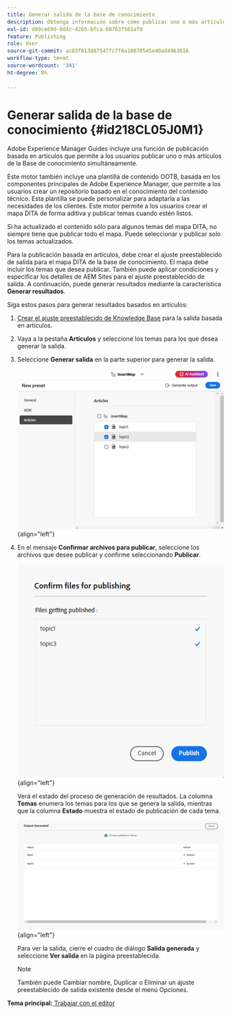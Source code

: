 ```yaml
---
title: Generar salida de la base de conocimiento
description: Obtenga información sobre cómo publicar uno o más artículos desde la consola Mapa. Generar resultados para uno o varios temas de un mapa DITA en AEM Guides.
exl-id: d89ce69d-8d4c-4265-bfca-60763f561afd
feature: Publishing
role: User
source-git-commit: ac83f613d87547fc7f6a18070545e40ad4963616
workflow-type: tm+mt
source-wordcount: '341'
ht-degree: 0%

---
```


# Generar salida de la base de conocimiento {#id218CL05J0M1}

Adobe Experience Manager Guides incluye una función de publicación basada en artículos que permite a los usuarios publicar uno o más artículos de la Base de conocimiento simultáneamente.

Este motor también incluye una plantilla de contenido OOTB, basada en los componentes principales de Adobe Experience Manager, que permite a los usuarios crear un repositorio basado en el conocimiento del contenido técnico. Esta plantilla se puede personalizar para adaptarla a las necesidades de los clientes. Este motor permite a los usuarios crear el mapa DITA de forma aditiva y publicar temas cuando estén listos.

Si ha actualizado el contenido sólo para algunos temas del mapa DITA, no siempre tiene que publicar todo el mapa. Puede seleccionar y publicar solo los temas actualizados.

Para la publicación basada en artículos, debe crear el ajuste preestablecido de salida para el mapa DITA de la base de conocimiento. El mapa debe incluir los temas que desea publicar. También puede aplicar condiciones y especificar los detalles de AEM Sites para el ajuste preestablecido de salida. A continuación, puede generar resultados mediante la característica **Generar resultados**.

Siga estos pasos para generar resultados basados en artículos:

1. [Crear el ajuste preestablecido de Knowledge Base](./generate-output-knowledge-base.md) para la salida basada en artículos.
1. Vaya a la pestaña **Artículos** y seleccione los temas para los que desea generar la salida.
1. Seleccione **Generar salida** en la parte superior para generar la salida.

   ![](images/add-preset-articles-tab_cs.png){align="left"}

1. En el mensaje **Confirmar archivos para publicar**, seleccione los archivos que desee publicar y confirme seleccionando **Publicar**.

   ![Nuevo ](images/knowledge-base-confirm-files-for-publishing.png){align="left"}

   Verá el estado del proceso de generación de resultados. La columna **Temas** enumera los temas para los que se genera la salida, mientras que la columna **Estado** muestra el estado de publicación de cada tema.


   ![](images/add-preset-output-generated_cs.png){align="left"}

   Para ver la salida, cierre el cuadro de diálogo **Salida generada** y seleccione **Ver salida** en la página preestablecida.


   >[!NOTE]
   >
   > También puede Cambiar nombre, Duplicar o Eliminar un ajuste preestablecido de salida existente desde el menú Opciones.


**Tema principal:**[ Trabajar con el editor](web-editor.md)
